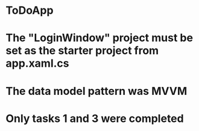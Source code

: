 # ToDoApp
# The "LoginWindow" project must be set as the starter project from app.xaml.cs
# The data model pattern was MVVM
# Only tasks 1 and 3 were completed

